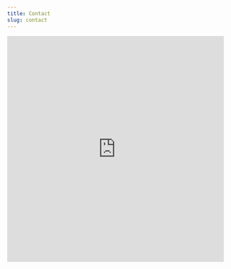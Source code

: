 ```yaml
---
title: Contact
slug: contact
---
```

<iframe src="https://www.cognitoforms.com/f/-dCCInZO2UShkssPvDG0hQ?id=1" style="position:relative;width:1px;min-width:100%;*width:100%;" frameborder="0" scrolling="yes" seamless="seamless" height="524" width="100%"></iframe>
<script src="https://www.cognitoforms.com/scripts/embed.js"></script>